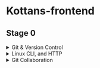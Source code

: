 # Kottans-frontend

## Stage 0

<details>
 <summary> Git & Version Control</summary>

#### I learned a lot of new git commands :

`git rebase`
`git cherry-pick`
`git revert`
`git reset`

Others I knew and used before.

</details>

<details>
<summary> Linux CLI, and HTTP</summary>

#### I learned a lot of new commands to Linux, and also interesting information about HTTP

![screenshot_1](./task_linux_cli/quize_1.png)
![screenshot_2](./task_linux_cli/quize_2.png)
![screenshot_3](./task_linux_cli/quiz_4.png)
![screenshot_4](./task_linux_cli/quiz_4.png)

</details>

<details>
<summary>Git Collaboration</summary>

#### Lots of new information about git control

![git-task](./task_git_collaboration/Screenshot_2.png)
![repo-task](./task_git_collaboration/Screenshot_4.png)

</details>
